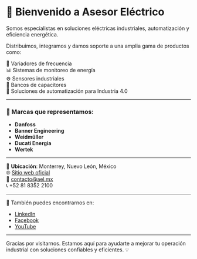 # 👋 Bienvenido a Asesor Eléctrico

Somos especialistas en soluciones eléctricas industriales, automatización y eficiencia energética.

Distribuimos, integramos y damos soporte a una amplia gama de productos como:

🔌 Variadores de frecuencia  
📊 Sistemas de monitoreo de energía  
⚙️ Sensores industriales  
🔋 Bancos de capacitores  
🧠 Soluciones de automatización para Industria 4.0

---

### 🚀 Marcas que representamos:
- **Danfoss**
- **Banner Engineering**
- **Weidmüller**
- **Ducati Energia**
- **Wertek**

---

📍 **Ubicación**: Monterrey, Nuevo León, México  
🌐 [Sitio web oficial](https://www.ael.mx)  
📧 contacto@ael.mx  
📞 +52 81 8352 2100

---

🔗 También puedes encontrarnos en:

- [LinkedIn](https://www.linkedin.com/company/asesor-el-ctrico-s-a-de-c-v-/)
- [Facebook](https://www.facebook.com/aelmx)
- [YouTube](https://www.youtube.com/@Asesorelectricos.a.dec.v.751)

---

Gracias por visitarnos. Estamos aquí para ayudarte a mejorar tu operación industrial con soluciones confiables y eficientes. 💡
